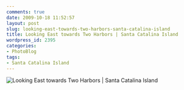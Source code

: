 ```yaml
---
comments: true
date: 2009-10-18 11:52:57
layout: post
slug: looking-east-towards-two-harbors-santa-catalina-island
title: Looking East towards Two Harbors | Santa Catalina Island
wordpress_id: 2395
categories:
- PhotoBlog
tags:
- Santa Catalina Island
---
```


![Looking East towards Two Harbors | Santa Catalina Island](http://ryanfitzer.com/main/wp-content/uploads/2009/10/catalina-island-27.jpg)

